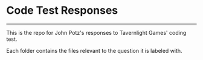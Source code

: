 # Code Test Responses

___

This is the repo for John Potz's responses to Tavernlight Games' coding test.

Each folder contains the files relevant to the question it is labeled with.